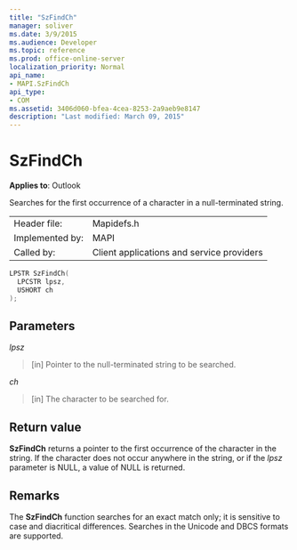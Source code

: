 ```yaml
---
title: "SzFindCh"
manager: soliver
ms.date: 3/9/2015
ms.audience: Developer
ms.topic: reference
ms.prod: office-online-server
localization_priority: Normal
api_name:
- MAPI.SzFindCh
api_type:
- COM
ms.assetid: 3406d060-bfea-4cea-8253-2a9aeb9e8147
description: "Last modified: March 09, 2015"
---
```


# SzFindCh
 
**Applies to**: Outlook 
  
Searches for the first occurrence of a character in a null-terminated string. 
  
|||
|:-----|:-----|
|Header file:  <br/> |Mapidefs.h  <br/> |
|Implemented by:  <br/> |MAPI  <br/> |
|Called by:  <br/> |Client applications and service providers  <br/> |
   
```cpp
LPSTR SzFindCh(
  LPCSTR lpsz,
  USHORT ch
);
```

## Parameters

_lpsz_
  
> [in] Pointer to the null-terminated string to be searched. 
    
_ch_
  
> [in] The character to be searched for.
    
## Return value

**SzFindCh** returns a pointer to the first occurrence of the character in the string. If the character does not occur anywhere in the string, or if the  _lpsz_ parameter is NULL, a value of NULL is returned. 
  
## Remarks

The **SzFindCh** function searches for an exact match only; it is sensitive to case and diacritical differences. Searches in the Unicode and DBCS formats are supported. 
  

